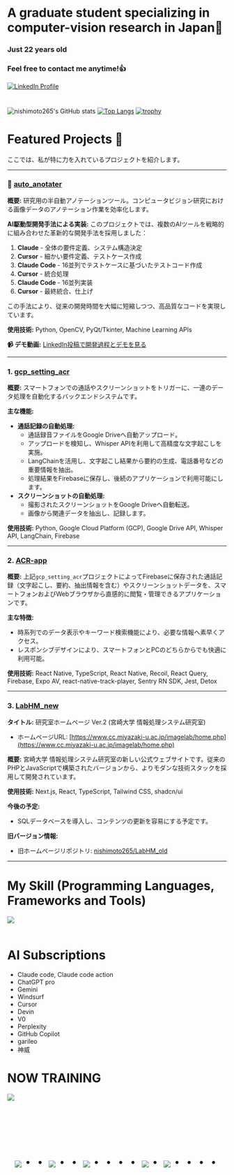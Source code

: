 # A graduate student specializing in computer-vision research in Japan👋
### Just 22 years old
### Feel free to contact me anytime!👍

<a href="https://www.linkedin.com/in/%E5%A4%A7%E5%9C%B0-%E8%A5%BF%E6%9C%AC-977a00352/" target="_blank">
  <img src="https://skillicons.dev/icons?i=linkedin" alt="LinkedIn Profile"/>
</a>

#
![nishimoto265's GitHub stats](https://github-readme-stats.vercel.app/api?username=nishimoto265&show_icons=true&theme=vue-dark&v=3)
[![Top Langs](https://github-readme-stats.vercel.app/api/top-langs/?username=nishimoto265&layout=compact&theme=vue-dark)](https://github.com/anuraghazra/github-readme-stats)
[![trophy](https://github-profile-trophy.vercel.app/?username=nishimoto265&theme=discord)](https://github.com/ryo-ma/github-profile-trophy)

# Featured Projects 🚀
ここでは、私が特に力を入れているプロジェクトを紹介します。

---

### 🤖 [auto_anotater](https://github.com/nishimoto265/auto_anotater)
**概要:** 研究用の半自動アノテーションツール。コンピュータビジョン研究における画像データのアノテーション作業を効率化します。

**AI駆動型開発手法による実装:**
このプロジェクトでは、複数のAIツールを戦略的に組み合わせた革新的な開発手法を採用しました：

1. **Claude** - 全体の要件定義、システム構造決定
2. **Cursor** - 細かい要件定義、テストケース作成  
3. **Claude Code** - 16並列でテストケースに基づいたテストコード作成
4. **Cursor** - 統合処理
5. **Claude Code** - 16並列実装
6. **Cursor** - 最終統合、仕上げ

この手法により、従来の開発時間を大幅に短縮しつつ、高品質なコードを実現しています。

**使用技術:** Python, OpenCV, PyQt/Tkinter, Machine Learning APIs

**📹 デモ動画:** [LinkedIn投稿で開発過程とデモを見る](https://www.linkedin.com/posts/%E5%A4%A7%E5%9C%B0-%E8%A5%BF%E6%9C%AC-977a00352_im-strictly-defining-requirements-and-writing-activity-7335287602310168577-1H0e?utm_source=share&utm_medium=member_desktop&rcm=ACoAAFgR3WsBAwWD1B6fNtqseYRMRuusJLHxhgA)

---

### 1. [gcp_setting_acr](https://github.com/nishimoto265/gcp_setting_acr)
**概要:** スマートフォンでの通話やスクリーンショットをトリガーに、一連のデータ処理を自動化するバックエンドシステムです。

**主な機能:**
* **通話記録の自動処理:**
    * 通話録音ファイルをGoogle Driveへ自動アップロード。
    * アップロードを検知し、Whisper APIを利用して高精度な文字起こしを実施。
    * LangChainを活用し、文字起こし結果から要約の生成、電話番号などの重要情報を抽出。
    * 処理結果をFirebaseに保存し、後続のアプリケーションで利用可能にします。
* **スクリーンショットの自動処理:**
    * 撮影されたスクリーンショットをGoogle Driveへ自動転送。
    * 画像から関連データを抽出し、記録します。

**使用技術:** Python, Google Cloud Platform (GCP), Google Drive API, Whisper API, LangChain, Firebase

---

### 2. [ACR-app](https://github.com/nishimoto265/ACR-app)
**概要:** 上記`gcp_setting_acr`プロジェクトによってFirebaseに保存された通話記録（文字起こし、要約、抽出情報を含む）やスクリーンショットデータを、スマートフォンおよびWebブラウザから直感的に閲覧・管理できるアプリケーションです。

**主な特徴:**
* 時系列でのデータ表示やキーワード検索機能により、必要な情報へ素早くアクセス。
* レスポンシブデザインにより、スマートフォンとPCのどちらからでも快適に利用可能。

**使用技術:** React Native, TypeScript, React Native, Recoil, React Query, Firebase, Expo AV, react-native-track-player, Sentry RN SDK, Jest, Detox

---

### 3. [LabHM_new](https://github.com/nishimoto265/LabHM_new)
**タイトル:** 研究室ホームページ Ver.2 (宮崎大学 情報処理システム研究室)
* ホームページURL: [https://www.cc.miyazaki-u.ac.jp/imagelab/home.php](https://www.cc.miyazaki-u.ac.jp/imagelab/home.php)

**概要:** 宮崎大学 情報処理システム研究室の新しい公式ウェブサイトです。従来のPHPとJavaScriptで構築されたバージョンから、よりモダンな技術スタックを採用して開発されています。

**使用技術:** Next.js, React, TypeScript, Tailwind CSS, shadcn/ui

**今後の予定:**
* SQLデータベースを導入し、コンテンツの更新を容易にする予定です。

**旧バージョン情報:**
* 旧ホームページリポジトリ: [nishimoto265/LabHM_old](https://github.com/nishimoto265/LabHM_old)

---

# My Skill (Programming Languages, Frameworks and Tools)
<img src="https://skillicons.dev/icons?i=python,html,css,js,typescript,firebase,react,next,github,vscode,docker,php,gcp" /> <br /><br />

# AI Subscriptions
- Claude code, Claude code action
- ChatGPT pro
- Gemini
- Windsurf
- Cursor
- Devin
- V0
- Perplexity
- GitHub Copilot
- garileo
- 神威

# NOW TRAINING
<img src="https://skillicons.dev/icons?i=typescript,firebase,react,github,gcp" /> <br /><br />

<br><br><br>
<div align="center">
    <h1>
        <img src="https://user-images.githubusercontent.com/44926913/175852850-3fb6c715-1856-41ff-8c1f-94ce3b03b458.gif">・・
        <img src="https://user-images.githubusercontent.com/44926913/175853109-f8850656-6704-4a8a-bee6-9aca154d929b.gif">・・
        <img src="https://user-images.githubusercontent.com/44926913/175853154-5449d974-975e-44a6-ab84-a86031265e40.gif">・・・・
        <img src="https://user-images.githubusercontent.com/44926913/175853109-f8850656-6704-4a8a-bee6-9aca154d929b.gif">・
        <img src="https://user-images.githubusercontent.com/44926913/175853154-5449d974-975e-44a6-ab84-a86031265e40.gif">・・・・
    </h1>
</div>
<br><br><br>
